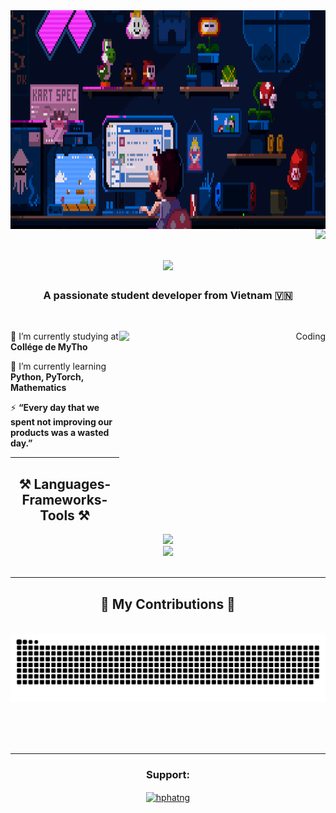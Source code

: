 <img align="center" alt="banner" width = "1920" height = "350" src = "https://github.com/Elysian01/Elysian01/blob/master/coder.gif" >
<!--[MasterHead](https://github.com/Elysian01/Elysian01/blob/master/coder.gif) -->
<img align="right" src="https://visitor-badge.laobi.icu/badge?page_id=salesp07.salesp07" />

<h1 align="center">
    <img src="https://readme-typing-svg.herokuapp.com?font=Fira+Code&weight=700&size=30&pause=1000&color=F7F400&center=true&vCenter=true&random=false&width=435&lines=Hi+there!+%F0%9F%91%8B;I'm+Magnus+Nguyen" />
</h1>

<h3 align="center">A passionate student developer from Vietnam 🇻🇳</h3>

<br/>

<div align="right">
    <img align="right" alt="Coding" width="330" height = "318" src="https://media0.giphy.com/media/bGgsc5mWoryfgKBx1u/200w.gif?cid=6c09b952lanzvmfkq7hiz6ywhlc53mz7lbvac75s7fcohidd&ep=v1_gifs_search&rid=200w.gif&ct=g">
<div/>

<div align="left">
 
 🔭 I’m currently studying at **Collége de MyTho**
 
 🌱 I’m currently learning **Python, PyTorch, Mathematics**

⚡ **“Every day that we spent not improving our products was a wasted day.”**

 </div>
 
<!--<div align="center"> 
  <a href="nhphat.work@gmail.com">
    <img src="https://img.shields.io/badge/Gmail-333333?style=for-the-badge&logo=gmail&logoColor=red" />
  </a>
  <a href="https://linkedin.com/in/hphatng" target="_blank">
    <img src="https://img.shields.io/badge/LinkedIn-0077B5?style=for-the-badge&logo=linkedin&logoColor=white" target="_blank" />
  </a>
  <!--<a href="https://salesp07.github.io" target="_blank">
     <img src="https://img.shields.io/badge/Portfolio-FF5722?style=for-the-badge&logo=todoist&logoColor=white" target="_blank" /> <!-- sqlite, safari, google-chrome are other good icon options -->
  </a>
</div>

 <hr/>
 <div align="left">
    <h2 align="center">⚒️ Languages-Frameworks-Tools ⚒️</h2>
    <!-- <br/> -->
    <div align="center">
        <img src="https://skillicons.dev/icons?i=python,pytorch,tensorflow,nodejs,javascript,mongodb,nextjs,mysql"/>
            <div align="center">    
                <img src="https://skillicons.dev/icons?i=html,css,vscode,github,figma,git"/>
            <div/>
    <div/>
 <div/>

<br/>
<hr/>

<div align="center">
  <h2>🐍 My Contributions 🐍</h2>
  <br>
  <img alt="snake eating my contributions" src="https://raw.githubusercontent.com/salesp07/salesp07/output/github-contribution-grid-snake.svg" />
  
  <br/><br/><br/>
</div>

<hr/>

<!--<h2 align="center">⚡ Stats ⚡</h2>
<br>
<div align=center>
  <img width=390 src="https://github-readme-streak-stats-salesp07.vercel.app/?user=salesp07&count_private=true&theme=react&border_radius=10" alt="streak stats"/>
  <img width=390 src="https://github-readme-stats-salesp07.vercel.app/api?username=salesp07&count_private=true&show_icons=true&theme=react&rank_icon=github&border_radius=10" alt="readme stats" />
  <br/>
  <img width=325 align="center" src="https://github-readme-stats-salesp07.vercel.app/api/top-langs/?username=salesp07&hide=HTML&langs_count=8&layout=compact&theme=react&border_radius=10&size_weight=0.5&count_weight=0.5&exclude_repo=github-readme-stats" alt="top langs" />
</div>

<br/><br/>

<hr/>

<br/> -->

<div align="center">
<h3 align="center">Support:</h3>
<p><a href="https://www.buymeacoffee.com/"> <img align="center" src="https://cdn.buymeacoffee.com/buttons/v2/default-yellow.png" height="50" width="210" alt="hphatng" /></a></p><br><br>
</div>

<br/>
